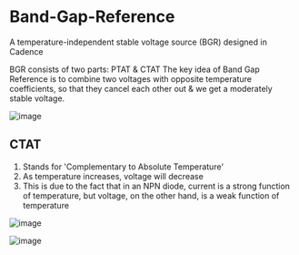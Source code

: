 # Band-Gap-Reference
A temperature-independent stable voltage source (BGR) designed in Cadence 

BGR consists of two parts: PTAT & CTAT
The key idea of Band Gap Reference is to combine two voltages with opposite temperature coefficients, so that they cancel each other out & we get a moderately stable voltage.  

![image](https://github.com/user-attachments/assets/d499dfa5-57f9-4213-81fb-c1bb3fe113cc)

## CTAT
1. Stands for 'Complementary to Absolute Temperature'
2. As temperature increases, voltage will decrease
3. This is due to the fact that in an NPN diode, current is a strong function of temperature, but voltage, on the other hand, is a weak function of temperature

![image](https://github.com/user-attachments/assets/beea52a6-7a24-484e-99d0-632effdd27cb)


![image](https://github.com/user-attachments/assets/fdfa5ec8-bfcb-49f2-9985-59d3daefef87)
